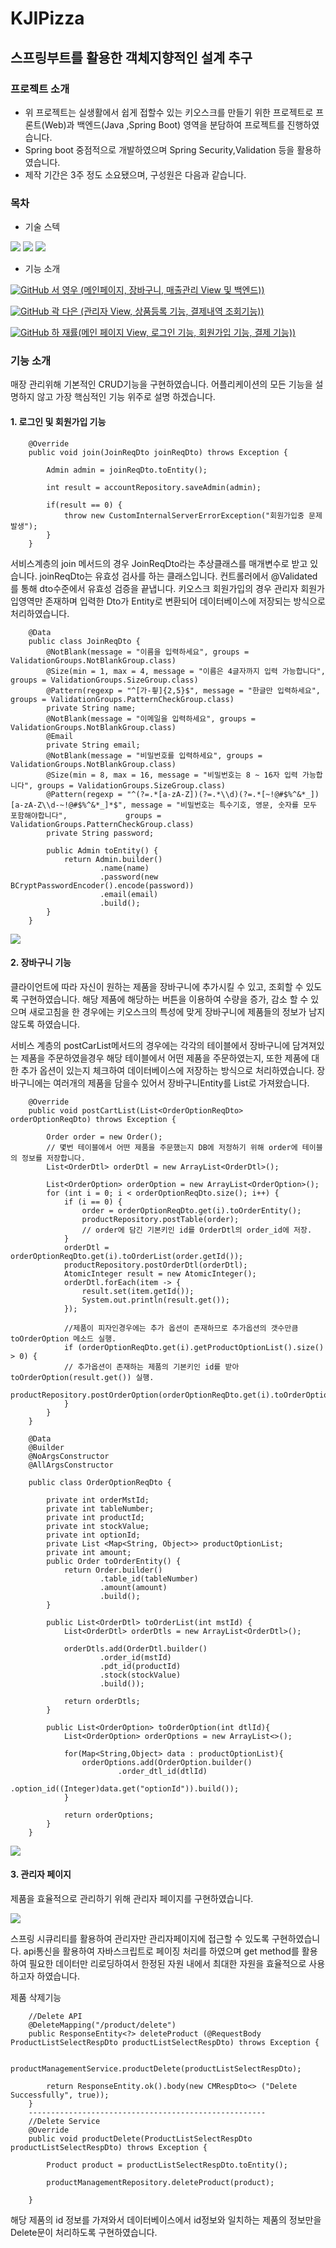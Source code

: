 # KJIPizza
## 스프링부트를 활용한 객체지향적인 설계 추구
### 프로젝트 소개
* 위 프로젝트는 실생활에서 쉽게 접할수 있는 키오스크를 만들기 위한 프로젝트로 프론트(Web)과 백엔드(Java ,Spring Boot) 영역을 분담하여 프로젝트를 진행하였습니다.
* Spring boot 중점적으로 개발하였으며 Spring Security,Validation 등을 활용하였습니다.
* 제작 기간은 3주 정도 소요됐으며, 구성원은 다음과 같습니다.

### 목차

* 기술 스텍
<img src="https://img.shields.io/badge/JAVA-007396?style=for-the-badge&logo=java&logoColor=white">
<img src="https://img.shields.io/badge/JAVASCRIPT-F7DF1E?style=for-the-badge&logo=javascript&logoColor=yellow">
<img src="https://img.shields.io/badge/SPRINGBOOT-6DB33F?style=for-the-badge&logo=springboot&logoColor=white">


* 기능 소개

<a href = "https://github.com/syw1114"><img alt="GitHub" src ="https://img.shields.io/badge/GitHub-181717.svg?&style=for-the-badge&logo=GitHub&logoColor=white"/> 서 영우 (메인페이지, 장바구니, 매출관리 View 및 백엔드)) </a>

<a href = "https://github.com/kwak-daeun"><img alt="GitHub" src ="https://img.shields.io/badge/GitHub-181717.svg?&style=for-the-badge&logo=GitHub&logoColor=white"/> 곽 다은 (관리자 View, 상품등록 기능, 결제내역 조회기능)) </a>

<a href = "https://github.com/hajaeryul"><img alt="GitHub" src ="https://img.shields.io/badge/GitHub-181717.svg?&style=for-the-badge&logo=GitHub&logoColor=white"/> 하 재률(메인 페이지 View, 로그인 기능, 회원가입 기능, 결제 기능)) </a>

### 기능 소개

매장 관리위해 기본적인 CRUD기능을 구현하였습니다. 어플리케이션의 모든 기능을 설명하지 않고 가장 핵심적인 기능 위주로 설명 하겠습니다.

#### 1. 로그인 및 회원가입 기능

```
    @Override
    public void join(JoinReqDto joinReqDto) throws Exception {

        Admin admin = joinReqDto.toEntity();

        int result = accountRepository.saveAdmin(admin);

        if(result == 0) {
            throw new CustomInternalServerErrorException("회원가입중 문제 발생");
        }
    }

```
 서비스계층의 join 메서드의 경우 JoinReqDto라는 추상클래스를 매개변수로 받고 있습니다. 
joinReqDto는 유효성 검사를 하는 클래스입니다. 컨트롤러에서 @Validated를 통해 dto수준에서 유효성 검증을 끝냅니다.
키오스크 회원가입의 경우 관리자 회원가입영역만 존재하며 입력한 Dto가 Entity로 변환되어 데이터베이스에 저장되는 방식으로 처리하였습니다.

```
    @Data
    public class JoinReqDto {
        @NotBlank(message = "이름을 입력하세요", groups = ValidationGroups.NotBlankGroup.class)
        @Size(min = 1, max = 4, message = "이름은 4글자까지 입력 가능합니다", groups = ValidationGroups.SizeGroup.class)
        @Pattern(regexp = "^[가-힇]{2,5}$", message = "한글만 입력하세요", groups = ValidationGroups.PatternCheckGroup.class)
        private String name;
        @NotBlank(message = "이메일을 입력하세요", groups = ValidationGroups.NotBlankGroup.class)
        @Email
        private String email;
        @NotBlank(message = "비밀번호를 입력하세요", groups = ValidationGroups.NotBlankGroup.class)
        @Size(min = 8, max = 16, message = "비밀번호는 8 ~ 16자 입력 가능합니다", groups = ValidationGroups.SizeGroup.class)
        @Pattern(regexp = "^(?=.*[a-zA-Z])(?=.*\\d)(?=.*[~!@#$%^&*_])[a-zA-Z\\d-~!@#$%^&*_]*$", message = "비밀번호는 특수기호, 영문, 숫자를 모두 포함해야합니다",             groups = ValidationGroups.PatternCheckGroup.class)
        private String password;

        public Admin toEntity() {
            return Admin.builder()
                    .name(name)
                    .password(new BCryptPasswordEncoder().encode(password))
                    .email(email)
                    .build();
        }
    }
```

<img src="readme/image/관리자페이지구현.gif">

#### 2. 장바구니 기능
 
 클라이언트에 따라 자신이 원하는 제품을 장바구니에 추가시킬 수 있고, 조회할 수 있도록 구현하였습니다.
해당 제품에 해당하는 버튼을 이용하여 수량을 증가, 감소 할 수 있으며 새로고침을 한 경우에는 키오스크의 특성에 맞게 장바구니에 제품들의 정보가 남지않도록 하였습니다.

서비스 계층의 postCarList메서드의 경우에는 각각의 테이블에서 장바구니에 담겨져있는 제품을 주문하였을경우
해당 테이블에서 어떤 제품을 주문하였는지, 또한 제품에 대한 추가 옵션이 있는지 체크하여 데이터베이스에 저장하는 방식으로 처리하였습니다.
장바구니에는 여러개의 제품을 담을수 있어서 장바구니Entity를 List로 가져왔습니다.

```
    @Override
    public void postCartList(List<OrderOptionReqDto> orderOptionReqDto) throws Exception {
    
        Order order = new Order();
        // 몇번 테이블에서 어떤 제품을 주문했는지 DB에 저정하기 위해 order에 테이블의 정보를 저장합니다.
        List<OrderDtl> orderDtl = new ArrayList<OrderDtl>();

        List<OrderOption> orderOption = new ArrayList<OrderOption>();
        for (int i = 0; i < orderOptionReqDto.size(); i++) {
            if (i == 0) {
                order = orderOptionReqDto.get(i).toOrderEntity();
                productRepository.postTable(order);
                // order에 담긴 기본키인 id를 OrderDtl의 order_id에 저장.
            }
            orderDtl = orderOptionReqDto.get(i).toOrderList(order.getId());
            productRepository.postOrderDtl(orderDtl);
            AtomicInteger result = new AtomicInteger();
            orderDtl.forEach(item -> {
                result.set(item.getId());
                System.out.println(result.get());
            });
            
            //제품이 피자인경우에는 추가 옵션이 존재하므로 추가옵션의 갯수만큼 toOrderOption 메소드 실행.
            if (orderOptionReqDto.get(i).getProductOptionList().size() > 0) {
            // 추가옵션이 존재하는 제품의 기본키인 id를 받아 toOrderOption(result.get()) 실행.
            productRepository.postOrderOption(orderOptionReqDto.get(i).toOrderOption(result.get()));
            }
        }
    }
```

```
    @Data
    @Builder
    @NoArgsConstructor
    @AllArgsConstructor

    public class OrderOptionReqDto {

        private int orderMstId;
        private int tableNumber;
        private int productId;
        private int stockValue;
        private int optionId;
        private List <Map<String, Object>> productOptionList;
        private int amount;
        public Order toOrderEntity() {
            return Order.builder()
                    .table_id(tableNumber)
                    .amount(amount)
                    .build();
        }

        public List<OrderDtl> toOrderList(int mstId) {
            List<OrderDtl> orderDtls = new ArrayList<OrderDtl>();

            orderDtls.add(OrderDtl.builder()
                    .order_id(mstId)
                    .pdt_id(productId)
                    .stock(stockValue)
                    .build());

            return orderDtls;
        }

        public List<OrderOption> toOrderOption(int dtlId){
            List<OrderOption> orderOptions = new ArrayList<>();

            for(Map<String,Object> data : productOptionList){
                orderOptions.add(OrderOption.builder()
                        .order_dtl_id(dtlId)
                        .option_id((Integer)data.get("optionId")).build());
            }

            return orderOptions;
        }
    }

```
<img src="readme/image/장바구니구현.gif">

 
#### 3. 관리자 페이지
 제품을 효율적으로 관리하기 위해 관리자 페이지를 구현하였습니다.
 
<img src="readme/image/카테고리조회.gif">
 
스프링 시큐리티를 활용하여 관리자만 관리자페이지에 접근할 수 있도록 구현하였습니다.
api통신을 활용하여 자바스크립트로 페이징 처리를 하였으며 get method를 활용하여 필요한 데이터만 리로딩하여서 한정된 자원 내에서 최대한 자원을 효율적으로 사용하고자 하였습니다.

제품 삭제기능
```
    //Delete API
    @DeleteMapping("/product/delete")
    public ResponseEntity<?> deleteProduct (@RequestBody ProductListSelectRespDto productListSelectRespDto) throws Exception {

        productManagementService.productDelete(productListSelectRespDto);

        return ResponseEntity.ok().body(new CMRespDto<> ("Delete Successfully", true));
    }
    -----------------------------------------------------
    //Delete Service
    @Override
    public void productDelete(ProductListSelectRespDto productListSelectRespDto) throws Exception {

        Product product = productListSelectRespDto.toEntity();

        productManagementRepository.deleteProduct(product);

    }

```
 해당 제품의 id 정보를 가져와서 데이터베이스에서 id정보와 일치하는 제품의 정보만을 Delete문이 처리하도록 구현하였습니다.
